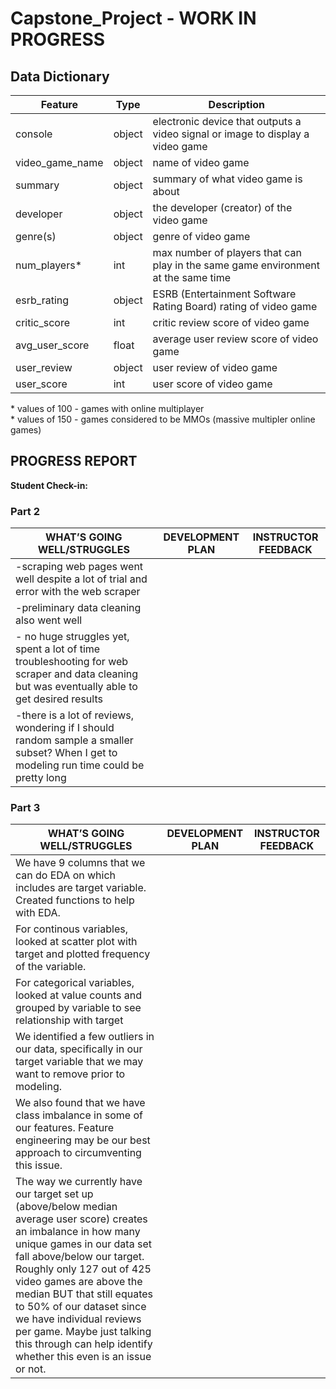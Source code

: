 # Capstone_Project - WORK IN PROGRESS

## Data Dictionary
|Feature|Type|Description|
|---|---|---|
| console | object |electronic device that outputs a video signal or image to display a video game|
| video_game_name |object | name of video game|
| summary |object | summary of what video game is about|
| developer |object | the developer (creator) of the video game|
| genre(s) |object | genre of video game|
| num_players* | int| max number of players that can play in the same game environment at the same time|
| esrb_rating |object | ESRB (Entertainment Software Rating Board) rating of video game|
| critic_score |int| critic review score of video game|
| avg_user_score |float| average user review score of video game|
| user_review |object | user review of video game|
| user_score |int|user score of video game |

\* values of 100 - games with online multiplayer <br>
\* values of 150 - games considered to be MMOs (massive multipler online games)

## PROGRESS REPORT
**Student Check-in:**

### Part 2
|WHAT’S GOING WELL/STRUGGLES|DEVELOPMENT PLAN|INSTRUCTOR FEEDBACK|
|---------------------------|----------------|-------------------|
|-scraping web pages went well despite a lot of trial and error with the web scraper|   |      |
|-preliminary data cleaning also went well|                |                   |
|- no huge struggles yet, spent a lot of time troubleshooting for web scraper and data cleaning but was eventually able to get desired results  |                |                   |
|-there is a lot of reviews, wondering if I should random sample a smaller subset? When I get to modeling run time could be pretty long |                |                   |

### Part 3
|WHAT’S GOING WELL/STRUGGLES|DEVELOPMENT PLAN|INSTRUCTOR FEEDBACK|
|---------------------------|----------------|-------------------|
|We have 9 columns that we can do EDA on which includes are target variable. Created functions to help with EDA.|   |      |
|For continous variables, looked at scatter plot with target and plotted frequency of the variable.|   |      |
|For categorical variables, looked at value counts and grouped by variable to see relationship with target|   |      |
|We identified a few outliers in our data, specifically in our target variable that we may want to remove prior to modeling.|   |      |
|We also found that we have class imbalance in some of our features. Feature engineering may be our best approach to circumventing this issue.|   |      |
|The way we currently have our target set up (above/below median average user score) creates an imbalance in how many unique games in our data set fall above/below our target. Roughly only 127 out of 425 video games are above the median BUT that still equates to 50% of our dataset since we have individual reviews per game. Maybe just talking this through can help identify whether this even is an issue or not.  |   |      |